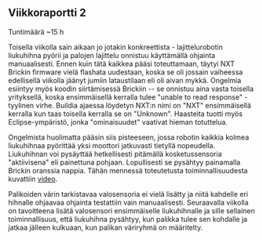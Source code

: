## Viikkoraportti 2

Tuntimäärä ~15 h

Toisella viikolla sain aikaan jo jotakin konkreettista - lajittelurobotin liukuhihna pyörii ja palojen lajittelu onnistuu käyttämällä ohjainta manuaalisesti. Ennen kuin tätä kaikkea pääsi toteuttamaan, täytyi NXT Brickin firmware vielä flashata uudestaan, koska se oli jossain vaiheessa edellisellä viikolla jäänyt jumiin lataustilaan eli oli aivan mykkä. Ongelmia esiintyy myös koodin siirtämisessä Brickiin -- se onnistuu aina vasta toisella yrityksellä, koska ensimmäisellä kerralla tulee "unable to read response" -tyylinen virhe. Buildia ajaessa löydetyn NXT:n nimi on "NXT" ensimmäisellä kerralla kun taas toisella kerralla se on "Unknown". Haasteita tuotti myös Eclipse-ympäristö, jonka "ominaisuudet" vaativat hieman totuttelua.

Ongelmista huolimatta pääsin siis pisteeseen, jossa robotin kaikkia kolmea liukuhihnaa pyörittää yksi moottori jatkuvasti tietyllä nopeudella. Liukuhihnan voi pysäyttää hetkellisesti pitämällä kosketussensoria "aktiivisena" eli painettuna pohjaan. Lopullisesti se pysähtyy painamalla Brickin oranssia nappia. Tähän mennessä toteutetusta toiminnallisuudesta kuvattiin [video](https://www.dropbox.com/s/6gfreld1poeap2l/File%2028.12.2017%2023.41.34.mov?dl=0).

Palikoiden värin tarkistavaa valosensoria ei vielä lisätty ja niitä kahdelle eri hihnalle ohjaavaa ohjainta testattiin vain manuaalisesti. Seuraavalla viikolla on tavoitteena lisätä valosensori ensimmäiselle liukuhihnalle ja sille sellainen toiminnallisuus, että liukuhihna pysähtyy, kun palikka tulee sen kohdalle ja jatkaa jälleen kulkuaan, kun palikan väriryhmä on määritelty.